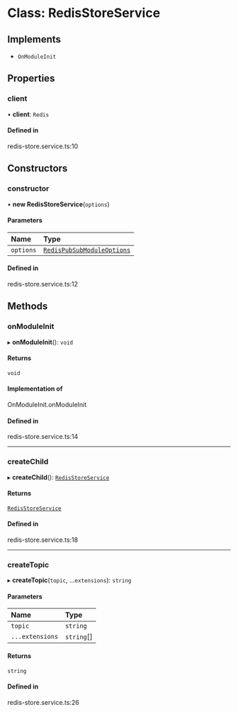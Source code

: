# Class: RedisStoreService

## Implements

- `OnModuleInit`

## Properties

### client

• **client**: `Redis`

#### Defined in

redis-store.service.ts:10

## Constructors

### constructor

• **new RedisStoreService**(`options`)

#### Parameters

| Name      | Type                                                                    |
| :-------- | :---------------------------------------------------------------------- |
| `options` | [`RedisPubSubModuleOptions`](../interfaces/RedisPubSubModuleOptions.md) |

#### Defined in

redis-store.service.ts:12

## Methods

### onModuleInit

▸ **onModuleInit**(): `void`

#### Returns

`void`

#### Implementation of

OnModuleInit.onModuleInit

#### Defined in

redis-store.service.ts:14

---

### createChild

▸ **createChild**(): [`RedisStoreService`](RedisStoreService.md)

#### Returns

[`RedisStoreService`](RedisStoreService.md)

#### Defined in

redis-store.service.ts:18

---

### createTopic

▸ **createTopic**(`topic`, ...`extensions`): `string`

#### Parameters

| Name            | Type       |
| :-------------- | :--------- |
| `topic`         | `string`   |
| `...extensions` | `string`[] |

#### Returns

`string`

#### Defined in

redis-store.service.ts:26
